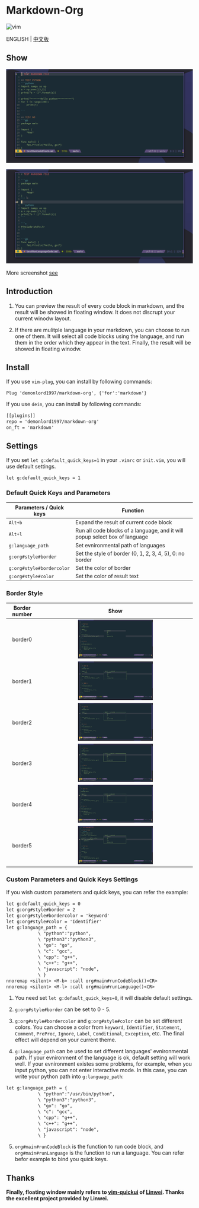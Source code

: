 # Markdown-Org

![vim](https://img.shields.io/badge/vim-neovim-red)

ENGLISH  |  [中文版](./README_cn.md)

## Show

![codeblock](./screenshot/markdown-org-codeblock.gif)

![language](./screenshot/markdown-org-language.gif)

More screenshot [see](./screenshot)
## Introduction

1. You can preview the result of every code block in markdown, and the result will be showed in floating window. It does not discrupt your current winodw layout.

2. If there are mulitple language in your markdown, you can choose to run one of them. It will select all code blocks using the language, and run them in the order which they appear in the text. Finally, the result will be showed in floating winodw.

## Install

If you use `vim-plug`, you can install by following commands:
```vim
Plug 'demonlord1997/markdown-org', {'for':'markdown'}
```

If you use `dein`, you can install by following commands:
```vim
[[plugins]]
repo = 'demonlord1997/markdown-org'
on_ft = 'markdown'
```

## Settings

If you set `let g:default_quick_keys=1` in your `.vimrc` or `init.vim`, you will use default settings.
```vim
let g:default_quick_keys = 1
```

### Default Quick Keys and Parameters
| Parameters / Quick keys   | Function                                                                    |
|---------------------------|-----------------------------------------------------------------------------|
| `Alt+b`                   | Expand the result of current code block                                     |
| `Alt+l`                   | Run all code blocks of a language, and it will popup select box of language |
| `g:language_path`         | Set evnironmental path of languages                                         |
| `g:org#style#border`      | Set the style of border (0, 1, 2, 3, 4, 5), 0: no border                    |
| `g:org#style#bordercolor` | Set the color of border                                                     |
| `g:org#style#color`       | Set the color of result text                                                |
### Border Style

| Border number |                                     Show                                     |
|:-------------:|:----------------------------------------------------------------------------:|
|    border0    | <img src="./screenshot/border0.png" alt="border0" height="50%" width="50%" /> |
|    border1    | <img src="./screenshot/border1.png" alt="border1" height="50%" width="50%" /> |
|    border2    | <img src="./screenshot/border2.png" alt="border2" height="50%" width="50%" /> |
|    border3    | <img src="./screenshot/border3.png" alt="border3" height="50%" width="50%" /> |
|    border4    | <img src="./screenshot/border4.png" alt="border4" height="50%" width="50%" /> |
|    border5    | <img src="./screenshot/border5.png" alt="border5" height="50%" width="50%" /> |

### Custom Parameters and Quick Keys Settings
If you wish custom parameters and quick keys, you can refer the example:

```vim
let g:default_quick_keys = 0
let g:org#style#border = 2
let g:org#style#bordercolor = 'keyword'
let g:org#style#color = 'Identifier'
let g:language_path = {
            \ "python":"python",
            \ "python3":"python3",
            \ "go": "go",
            \ "c": "gcc",
            \ "cpp": "g++",
            \ "c++": "g++",
            \ "javascript": "node",
            \ }
nnoremap <silent> <M-b> :call org#main#runCodeBlock()<CR>
nnoremap <silent> <M-l> :call org#main#runLanguage()<CR>
```

1. You need set `let g:default_quick_keys=0`, it will disable default settings.

2. `g:org#style#border` can be set to 0 - 5.

3. `g:org#style#bordercolor` and `g:org#style#color` can be set different colors. You can choose a color from `keyword`, `Identifier`, `Statement`, `Comment`, `PreProc`, `Ignore`, `Label`, `Conditional`, `Exception`, etc. The final effect will depend on your current theme.

4. `g:language_path` can be used to set different languages' evnironmental path. If your evnironment of the language is ok, default setting will work well. If your evnironment existes some problems, for example, when you input python, you can not enter interactive mode. In this case, you can write your python path into `g:language_path`:

```vim
let g:language_path = {
            \ "python":"/usr/bin/python",
            \ "python3":"python3",
            \ "go": "go",
            \ "c": "gcc",
            \ "cpp": "g++",
            \ "c++": "g++",
            \ "javascript": "node",
            \ }
```

5. `org#main#runCodeBlock` is the function to run code block, and `org#main#runLanguage` is the function to run a language. You can refer befor example to bind you quick keys.

## Thanks

**Finally, floating window mainly refers to [vim-quickui](https://github.com/skywind3000/vim-quickui) of [Linwei](https://github.com/skywind3000). Thanks the excellent project provided by Linwei.**

